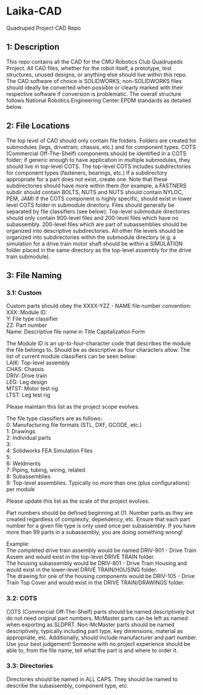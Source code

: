 # Laika-CAD
 Quadruped Project CAD Repo

## 1: Description
This repo contains all the CAD for the CMU Robotics Club Quadrupeds Project. All CAD files, whether for the robot itself, a prototype, test structures, unused designs, or anything else should live within this repo. The CAD software of choice is SOLIDWORKS; non-SOLIDWORKS files should ideally be converted when possible or clearly marked with their respective software if conversion is problematic. The overall structure follows National Robotics Engineering Center EPDM standards as detailed below.

## 2: File Locations
The top level of CAD should only contain file folders. Folders are created for submodules (legs, drivetrain, chassis, etc.) and for component types. COTS (Commercial Off-The-Shelf) components should be identified in a COTS folder; if generic enough to have application in multiple submodules, they should live in top-level COTS. The top-level COTS includes subdirectories for component types (fasteners, bearings, etc.) If a subdirectory appropriate for a part does not exist, create one. Note that these subdirectories should have more within them (for example, a FASTNERS subdir should contain BOLTS, NUTS and NUTS should contain NYLOC, PEM, JAM) If the COTS component is highly specific, should exist in lower level COTS folder in submodule directory. Files should generally be separated by file classifiers (see below). Top-level submodule directories should only contain 900-level files and 200-level files which have no subassembly. 200-level files which are part of subassemblies should be organized into descriptive subdirectories. All other file levels should be organized into subdirectories within the submodule directory (e.g. a simulation for a drive train motor shaft should be within a SIMULATION folder placed in the same directory as the top-level assembly for the drive train submodule). 

## 3: File Naming
### 3.1: Custom
Custom parts should obey the XXXX-YZZ - NAME file number convention:  
XXX: Module ID  
Y: File type classifier  
ZZ: Part number  
Name: Descriptive file name in Title Capitalization Form  

The Module ID is an up-to-four-character code that describes the module the file belongs to. Should be as descriptive as four characters allow. The list of current module classifiers can be seen below:  
LAIK: Top-level assembly  
CHAS: Chassis  
DRIV: Drive train  
LEG: Leg design  
MTST: Motor test rig  
LTST: Leg test rig  

Please maintain this list as the project scope evolves.

The file type classifiers are as follows:  
0: Manufacturing file formats (STL, DXF, GCODE, etc.)  
1: Drawings  
2: Individual parts  
3:  
4: Solidworks FEA Simulation Files  
5:  
6: Weldments  
7: Piping, tubing, wiring, related  
8: Subassemblies  
9: Top-level assemblies. Typically no more than one (plus configurations) per module  

Please update this list as the scale of the project evolves.  

Part numbers should be defined beginning at 01. Number parts as they are created regardless of complexity, dependency, etc. Ensure that each part number for a given file type is only used once per subassembly. If you have more than 99 parts in a subassembly, you are doing something wrong!

Example:  
The completed drive train assembly would be named DRIV-901 - Drive Train Assem and would exist in the top-level DRIVE TRAIN folder.  
The housing subassembly would be DRIV-801 - Drive Train Housing and would exist in the lower-level DRIVE TRAIN/HOUSING folder.  
The drawing for one of the housing components would be DRIV-105 - Drive Train Top Cover and would exist in the DRIVE TRAIN/DRAWINGS folder.

### 3.2: COTS
COTS (Commercial Off-The-Shelf) parts should be named descriptively but do not need original part numbers. McMaster parts can be left as named when exporting as SLDPRT. Non-McMaster parts should be named descriptively, typically including part type, key dimensions, material as appropriate, etc. Additionally, should include manufacturer and part number. Use your best judgement! Someone with no project experience should be able to, from the file name, tell what the part is and where to order it.

### 3.3: Directories

Directories should be named in ALL CAPS. They should be named to describe the subassembly, component type, etc. 
